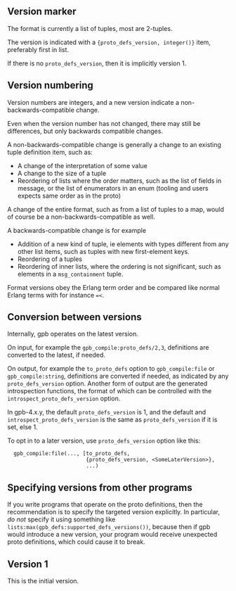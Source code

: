 Version marker
--------------

The format is currently a list of tuples, most are 2-tuples.

The version is indicated with a `{proto_defs_version, integer()}` item,
preferably first in list.

If there is no `proto_defs_version`, then it is implicitly version 1.

Version numbering
-----------------

Version numbers are integers, and a new version indicate a
non-backwards-compatible change.

Even when the version number has not changed, there may still
be differences, but only backwards compatible changes.

A non-backwards-compatible change is generally a change to an
existing tuple definition item, such as:

* A change of the interpretation of some value
* A change to the size of a tuple
* Reordering of lists where the order matters, such as
  the list of fields in message, or the list of enumerators
  in an enum (tooling and users expects same order as in
  the proto)

A change of the entire format, such as from a list of tuples to a
map, would of course be a non-backwards-compatible as well.

A backwards-compatible change is for example

* Addition of a new kind of tuple, ie elements with types
  different from any other list items, such as tuples with
  new first-element keys.
* Reordering of a tuples
* Reordering of inner lists, where the ordering is not
  significant, such as elements in a `msg_containment`
  tuple.

Format versions obey the Erlang term order and be compared like
normal Erlang terms with for instance `=<`.

Conversion between versions
---------------------------

Internally, gpb operates on the latest version.

On input, for example the `gpb_compile:proto_defs/2,3`, definitions are
converted to the latest, if needed.

On output, for example the `to_proto_defs` option to `gpb_compile:file` or
`gpb_compile:string`, definitions are converted if needed, as indicated
by any `proto_defs_version` option.  Another form of output are the
generated introspection functions, the format of which can be
controlled with the `introspect_proto_defs_version` option.

In gpb-4.x.y, the default `proto_defs_version` is 1, and the default
and `introspect_proto_defs_version` is the same as `proto_defs_version`
if it is set, else 1.

To opt in to a later version, use `proto_defs_version` option like this:
```
  gpb_compile:file(..., [to_proto_defs,
                         {proto_defs_version, <SomeLaterVersion>},
                         ...)
```

Specifying versions from other programs
---------------------------------------

If you write programs that operate on the proto definitions, then the
recommendation is to specify the targeted version explicitly.
In particular, _do not_ specify it using something like
`lists:max(gpb_defs:supported_defs_versions())`, because then if gpb would
introduce a new version, your program would receive unexpected proto
definitions, which could cause it to break.

Version 1
---------

This is the initial version.
